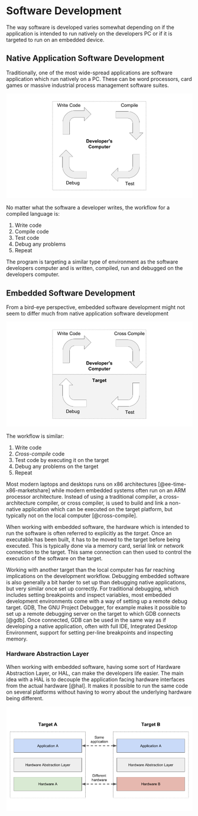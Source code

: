 # Software Development

The way software is developed varies somewhat depending on if the application is intended to run natively on the developers PC or if it is targeted to run on an embedded device.

## Native Application Software Development
Traditionally, one of the most wide-spread applications are software application which run natively on a PC. These can be word processors, card games or massive industrial process management software suites.

![Native application software development cycle \label{2_1}](source/figures/2_1.png)

No matter what the software a developer writes, the workflow for a compiled language is:

1. Write code
2. Compile code
3. Test code
4. Debug any problems
5. Repeat

The program is targeting a similar type of environment as the software developers computer and is written, compiled, run and debugged on the developers computer.

## Embedded Software Development
From a bird-eye perspective, embedded software development might not seem to differ much from native application software development

![Embedded application software development cycle \label{2_2}](source/figures/2_2.png)

The workflow is similar:

1. Write code
2. *Cross-compile* code
3. Test code by executing it on the target
4. Debug any problems on the target
5. Repeat

Most modern laptops and desktops runs on x86 architectures [@ee-time-x86-marketshare] while modern embedded systems often run on an ARM processor architecture. Instead of using a traditional compiler, a cross-architecture compiler, or cross compiler, is used to build and link a non-native application which can be executed on the target platform, but typically not on the local computer [@cross-compile].

When working with embedded software, the hardware which is intended to run the software is often referred to explicitly as the *target*. Once an executable has been built, it has to be moved to the target before being executed. This is typically done via a memory card, serial link or network connection to the target. This same connection can then used to control the execution of the software on the target.

Working with another target than the local computer has far reaching implications on the development workflow. Debugging embedded software is also generally a bit harder to set up than debugging native applications, but very similar once set up correctly. For traditional debugging, which includes setting breakpoints and inspect variables, most embedded development environments come with a way of setting up a remote debug target. GDB, The GNU Project Debugger, for example makes it possible to set up a remote debugging server on the target to which GDB connects [@gdb]. Once connected, GDB can be used in the same way as if developing a native application, often with full IDE, Integrated Desktop Environment, support for setting per-line breakpoints and inspecting memory.

### Hardware Abstraction Layer
When working with embedded software, having some sort of Hardware Abstraction Layer, or HAL, can make the developers life easier. The main idea with a HAL is to decouple the application facing hardware interfaces from the actual hardware [@hal]. It makes it possible to run the same code on several platforms without having to worry about the underlying hardware being different.

![Hardware Abstraction Layer \label{2_2_1}](source/figures/2_2_1.png)
